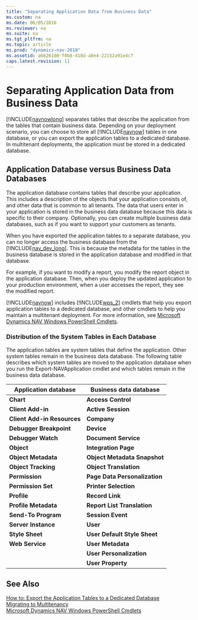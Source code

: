 ```yaml
---
title: "Separating Application Data from Business Data"
ms.custom: na
ms.date: 06/05/2016
ms.reviewer: na
ms.suite: na
ms.tgt_pltfrm: na
ms.topic: article
ms.prod: "dynamics-nav-2018"
ms.assetid: a66261d0-f8b8-418d-a8e4-22152a91e4c7
caps.latest.revision: 11
---
```

# Separating Application Data from Business Data
[!INCLUDE[navnowlong](includes/navnowlong_md.md)] separates tables that describe the application from the tables that contain business data. Depending on your deployment scenario, you can choose to store all [!INCLUDE[navnow](includes/navnow_md.md)] tables in one database, or you can export the application tables to a dedicated database. In multitenant deployments, the application must be stored in a dedicated database.  
  
## Application Database versus Business Data Databases  
 The application database contains tables that describe your application. This includes a description of the objects that your application consists of, and other data that is common to all tenants. The data that users enter in your application is stored in the business data database because this data is specific to their company. Optionally, you can create multiple business data databases, such as if you want to support your customers as tenants.  
  
 When you have exported the application tables to a separate database, you can no longer access the business database from the [!INCLUDE[nav_dev_long](includes/nav_dev_long_md.md)]. This is because the metadata for the tables in the business database is stored in the application database and modified in that database.  
  
 For example, if you want to modify a report, you modify the report object in the application database. Then, when you deploy the updated application to your production environment, when a user accesses the report, they see the modified report.  
  
 [!INCLUDE[navnow](includes/navnow_md.md)] includes [!INCLUDE[wps_2](includes/wps_2_md.md)] cmdlets that help you export application tables to a dedicated database, and other cmdlets to help you maintain a multitenant deployment. For more information, see [Microsoft Dynamics NAV Windows PowerShell Cmdlets](Microsoft-Dynamics-NAV-Windows-PowerShell-Cmdlets.md).  
  
### Distribution of the System Tables in Each Database  
 The application tables are system tables that define the application. Other system tables remain in the business data database. The following table describes which system tables are moved to the application database when you run the Export-NAVApplication cmdlet and which tables remain in the business data database.  
  
|Application database|Business data database|  
|--------------------------|----------------------------|  
|**Chart**|**Access Control**|  
|**Client Add-in**|**Active Session**|  
|**Client Add-in Resources**|**Company**|  
|**Debugger Breakpoint**|**Device**|  
|**Debugger Watch**|**Document Service**|  
|**Object**|**Integration Page**|  
|**Object Metadata**|**Object Metadata Snapshot**|  
|**Object Tracking**|**Object Translation**|  
|**Permission**|**Page Data Personalization**|  
|**Permission Set**|**Printer Selection**|  
|**Profile**|**Record Link**|  
|**Profile Metadata**|**Report List Translation**|  
|**Send-To Program**|**Session Event**|  
|**Server Instance**|**User**|  
|**Style Sheet**|**User Default Style Sheet**|  
|**Web Service**|**User Metadata**|  
||**User Personalization**|  
||**User Property**|  
  
## See Also  
 [How to: Export the Application Tables to a Dedicated Database](How-to--Export-the-Application-Tables-to-a-Dedicated-Database.md)   
 [Migrating to Multitenancy](Migrating-to-Multitenancy.md)   
 [Microsoft Dynamics NAV Windows PowerShell Cmdlets](Microsoft-Dynamics-NAV-Windows-PowerShell-Cmdlets.md)